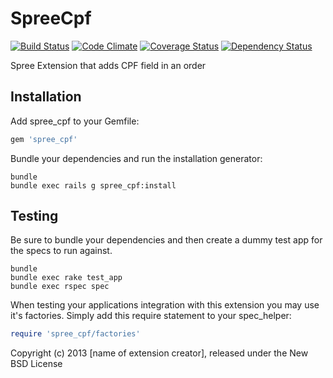 SpreeCpf
========

[![Build Status](https://travis-ci.org/tiagoamaro/spree_cpf.png?branch=master)](https://travis-ci.org/tiagoamaro/spree_cpf)
[![Code Climate](https://codeclimate.com/github/tiagoamaro/spree_cpf.png)](https://codeclimate.com/github/tiagoamaro/spree_cpf)
[![Coverage Status](https://coveralls.io/repos/tiagoamaro/spree_cpf/badge.png)](https://coveralls.io/r/tiagoamaro/spree_cpf)
[![Dependency Status](https://gemnasium.com/tiagoamaro/spree_cpf.png)](https://gemnasium.com/tiagoamaro/spree_cpf)

Spree Extension that adds CPF field in an order

Installation
------------

Add spree_cpf to your Gemfile:

```ruby
gem 'spree_cpf'
```

Bundle your dependencies and run the installation generator:

```shell
bundle
bundle exec rails g spree_cpf:install
```

Testing
-------

Be sure to bundle your dependencies and then create a dummy test app for the specs to run against.

```shell
bundle
bundle exec rake test_app
bundle exec rspec spec
```

When testing your applications integration with this extension you may use it's factories.
Simply add this require statement to your spec_helper:

```ruby
require 'spree_cpf/factories'
```

Copyright (c) 2013 [name of extension creator], released under the New BSD License
